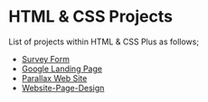 # HTML & CSS Projects

List of projects within HTML & CSS Plus as follows;

- [Survey Form](./001-survey-form/README.md)
- [Google Landing Page](./002-google-landing-page/README.md)
- [Parallax Web Site](./003-parallax-website/README.md)
- [Website-Page-Design](./004-Website-Page-Design/README.md)

